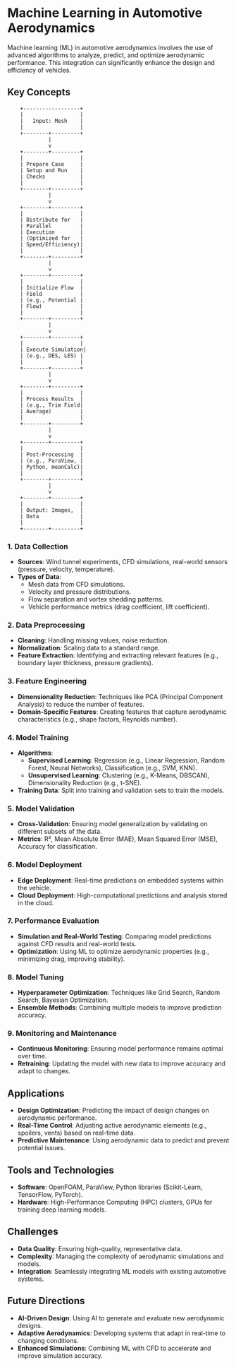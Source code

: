 # Machine Learning in Automotive Aerodynamics
Machine learning (ML) in automotive aerodynamics involves the use of advanced algorithms to analyze, predict, and optimize aerodynamic performance. This integration can significantly enhance the design and efficiency of vehicles.

## Key Concepts

```  
    +------------------+
    |                  |
    |   Input: Mesh    |
    |                  |
    +--------+---------+
             |
             v
    +--------+---------+
    |                  |
    | Prepare Case     |
    | Setup and Run    |
    | Checks           |
    |                  |
    +--------+---------+
             |
             v
    +--------+---------+
    |                  |
    | Distribute for   |
    | Parallel         |
    | Execution        |
    | (Optimized for   |
    | Speed/Efficiency)|
    |                  |
    +--------+---------+
             |
             v
    +--------+---------+
    |                  |
    | Initialize Flow  |
    | Field            |
    | (e.g., Potential |
    | Flow)            |
    |                  |
    +--------+---------+
             |
             v
    +--------+---------+
    |                  |
    | Execute Simulation|
    | (e.g., DES, LES) |
    |                  |
    +--------+---------+
             |
             v
    +--------+---------+
    |                  |
    | Process Results  |
    | (e.g., Trim Field|
    | Average)         |
    |                  |
    +--------+---------+
             |
             v
    +--------+---------+
    |                  |
    | Post-Processing  |
    | (e.g., ParaView, |
    | Python, meanCalc)|
    |                  |
    +--------+---------+
             |
             v
    +--------+---------+
    |                  |
    | Output: Images,  |
    | Data             |
    |                  |
    +--------+---------+
```

### 1. Data Collection
- **Sources**: Wind tunnel experiments, CFD simulations, real-world sensors (pressure, velocity, temperature).
- **Types of Data**: 
  - Mesh data from CFD simulations.
  - Velocity and pressure distributions.
  - Flow separation and vortex shedding patterns.
  - Vehicle performance metrics (drag coefficient, lift coefficient).

### 2. Data Preprocessing
- **Cleaning**: Handling missing values, noise reduction.
- **Normalization**: Scaling data to a standard range.
- **Feature Extraction**: Identifying and extracting relevant features (e.g., boundary layer thickness, pressure gradients).

### 3. Feature Engineering
- **Dimensionality Reduction**: Techniques like PCA (Principal Component Analysis) to reduce the number of features.
- **Domain-Specific Features**: Creating features that capture aerodynamic characteristics (e.g., shape factors, Reynolds number).

### 4. Model Training
- **Algorithms**: 
  - **Supervised Learning**: Regression (e.g., Linear Regression, Random Forest, Neural Networks), Classification (e.g., SVM, KNN).
  - **Unsupervised Learning**: Clustering (e.g., K-Means, DBSCAN), Dimensionality Reduction (e.g., t-SNE).
- **Training Data**: Split into training and validation sets to train the models.

### 5. Model Validation
- **Cross-Validation**: Ensuring model generalization by validating on different subsets of the data.
- **Metrics**: R², Mean Absolute Error (MAE), Mean Squared Error (MSE), Accuracy for classification.

### 6. Model Deployment
- **Edge Deployment**: Real-time predictions on embedded systems within the vehicle.
- **Cloud Deployment**: High-computational predictions and analysis stored in the cloud.

### 7. Performance Evaluation
- **Simulation and Real-World Testing**: Comparing model predictions against CFD results and real-world tests.
- **Optimization**: Using ML to optimize aerodynamic properties (e.g., minimizing drag, improving stability).

### 8. Model Tuning
- **Hyperparameter Optimization**: Techniques like Grid Search, Random Search, Bayesian Optimization.
- **Ensemble Methods**: Combining multiple models to improve prediction accuracy.

### 9. Monitoring and Maintenance
- **Continuous Monitoring**: Ensuring model performance remains optimal over time.
- **Retraining**: Updating the model with new data to improve accuracy and adapt to changes.

## Applications
- **Design Optimization**: Predicting the impact of design changes on aerodynamic performance.
- **Real-Time Control**: Adjusting active aerodynamic elements (e.g., spoilers, vents) based on real-time data.
- **Predictive Maintenance**: Using aerodynamic data to predict and prevent potential issues.

## Tools and Technologies
- **Software**: OpenFOAM, ParaView, Python libraries (Scikit-Learn, TensorFlow, PyTorch).
- **Hardware**: High-Performance Computing (HPC) clusters, GPUs for training deep learning models.

## Challenges
- **Data Quality**: Ensuring high-quality, representative data.
- **Complexity**: Managing the complexity of aerodynamic simulations and models.
- **Integration**: Seamlessly integrating ML models with existing automotive systems.

## Future Directions
- **AI-Driven Design**: Using AI to generate and evaluate new aerodynamic designs.
- **Adaptive Aerodynamics**: Developing systems that adapt in real-time to changing conditions.
- **Enhanced Simulations**: Combining ML with CFD to accelerate and improve simulation accuracy.

    

